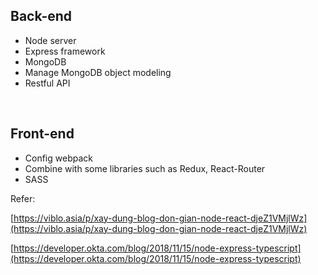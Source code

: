 ## Back-end
- Node server
- Express framework 
- MongoDB
- Manage MongoDB object modeling
- Restful API

<br>

## Front-end
- Config webpack
- Combine with some libraries such as Redux, React-Router
- SASS


Refer:

[https://viblo.asia/p/xay-dung-blog-don-gian-node-react-djeZ1VMjlWz](https://viblo.asia/p/xay-dung-blog-don-gian-node-react-djeZ1VMjlWz)

[https://developer.okta.com/blog/2018/11/15/node-express-typescript](https://developer.okta.com/blog/2018/11/15/node-express-typescript)